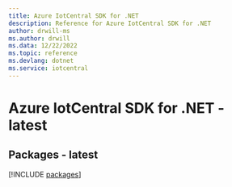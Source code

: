 ```yaml
---
title: Azure IotCentral SDK for .NET
description: Reference for Azure IotCentral SDK for .NET
author: drwill-ms
ms.author: drwill
ms.data: 12/22/2022
ms.topic: reference
ms.devlang: dotnet
ms.service: iotcentral
---
```

# Azure IotCentral SDK for .NET - latest
## Packages - latest
[!INCLUDE [packages](iotcentral-index.md)]